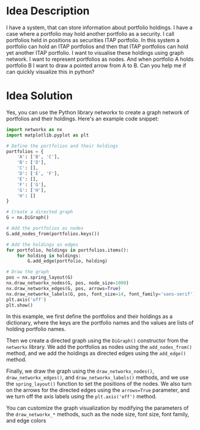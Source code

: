 # Idea Description
I have a system, that can store information about portfolio holdings. I have a case where a portfolio may hold another portfolio as a security. I call portfolios held in positions as securities ITAP portfolio. In this system a portfolio can hold an ITAP portfolios and then that ITAP portfolios can hold yet another ITAP portfolio. I want to visualise these holdings using graph network. I want to represent portfolios as nodes. And when portfolio A holds portfolio B I want to draw a pointed arrow from A to B. Can you help me if can quickly visualize this in python?

# Idea Solution
Yes, you can use the Python library networkx to create a graph network of portfolios and their holdings. Here's an example code snippet:

```python
import networkx as nx
import matplotlib.pyplot as plt

# Define the portfolios and their holdings
portfolios = {
    'A': ['B', 'C'],
    'B': ['D'],
    'C': [],
    'D': ['E', 'F'],
    'E': [],
    'F': ['G'],
    'G': ['H'],
    'H': []
}

# Create a directed graph
G = nx.DiGraph()

# Add the portfolios as nodes
G.add_nodes_from(portfolios.keys())

# Add the holdings as edges
for portfolio, holdings in portfolios.items():
    for holding in holdings:
        G.add_edge(portfolio, holding)

# Draw the graph
pos = nx.spring_layout(G)
nx.draw_networkx_nodes(G, pos, node_size=1000)
nx.draw_networkx_edges(G, pos, arrows=True)
nx.draw_networkx_labels(G, pos, font_size=14, font_family='sans-serif')
plt.axis('off')
plt.show()
```

In this example, we first define the portfolios and their holdings as a dictionary, where the keys are the portfolio names and the values are lists of holding portfolio names.

Then we create a directed graph using the ```DiGraph()``` constructor from the ```networkx``` library. We add the portfolios as nodes using the ```add_nodes_from()``` method, and we add the holdings as directed edges using the ```add_edge()``` method.

Finally, we draw the graph using the ```draw_networkx_nodes()```, ```draw_networkx_edges()```, and ```draw_networkx_labels()``` methods, and we use the ```spring_layout()``` function to set the positions of the nodes. We also turn on the arrows for the directed edges using the ```arrows=True``` parameter, and we turn off the axis labels using the ```plt.axis('off')``` method.

You can customize the graph visualization by modifying the parameters of the ```draw_networkx_*``` methods, such as the node size, font size, font family, and edge colors